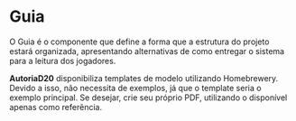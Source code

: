 # Guia

O Guia é o componente que define a forma que a estrutura do projeto estará organizada, apresentando alternativas de como entregar o sistema para a leitura dos jogadores.

**AutoriaD20** disponibiliza templates de modelo utilizando Homebrewery. Devido a isso, não necessita de exemplos, já que o template seria o exemplo principal. Se desejar, crie seu próprio PDF, utilizando o disponível apenas como referência.

<t-p-guide />

